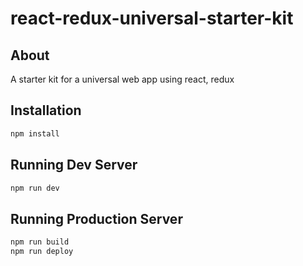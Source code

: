 # react-redux-universal-starter-kit
## About
A starter kit for a universal web app using react, redux
## Installation
```bash
npm install
```
## Running Dev Server

```bash
npm run dev
```

## Running Production Server

```bash
npm run build
npm run deploy
```
